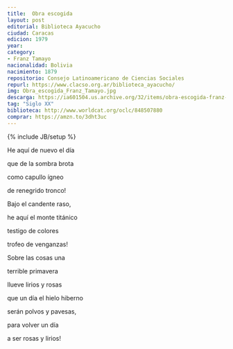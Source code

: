 ```yaml
---
title:  Obra escogida
layout: post
editorial: Biblioteca Ayacucho
ciudad: Caracas
edicion: 1979
year: 
category:
- Franz Tamayo
nacionalidad: Bolivia 
nacimiento: 1879
repositorio: Consejo Latinoamericano de Ciencias Sociales
repurl: https://www.clacso.org.ar/biblioteca_ayacucho/
img: Obra_escogida_Franz_Tamayo.jpg
descarga: https://ia601504.us.archive.org/32/items/obra-escogida-franz-tamayo/Obra_escogida_Franz_Tamayo.pdf
tag: "Siglo XX"
biblioteca: http://www.worldcat.org/oclc/848507880
comprar: https://amzn.to/3dht3uc
---
```

{% include JB/setup %}

He aquí de nuevo el día
 
que de la sombra brota
 
como capullo ígneo
 
de renegrido tronco!
 
Bajo el candente raso,
 
he aquí el monte titánico
 
testigo de colores
 
trofeo de venganzas!
 
Sobre las cosas una
 
terrible primavera
 
llueve lirios y rosas
 
que un día el hielo hiberno
 
serán polvos y pavesas,
 
para volver un día
 
a ser rosas y lirios!
